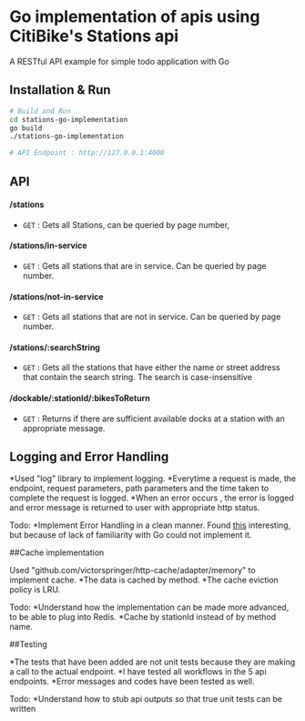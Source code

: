 # Go implementation of apis using CitiBike's Stations api
A RESTful API example for simple todo application with Go


## Installation & Run
```bash
# Build and Run
cd stations-go-implementation
go build
./stations-go-implementation

# API Endpoint : http://127.0.0.1:4000
```

## API

#### /stations
* `GET` : Gets all Stations, can be queried by page number,


#### /stations/in-service
* `GET` : Gets all stations that are in service. Can be queried by page number.

#### /stations/not-in-service
* `GET` : Gets all stations that are not in service. Can be queried by page number.

#### /stations/:searchString
* `GET` : Gets all the stations that have either the name or street address that contain the search string. The search is case-insensitive

#### /dockable/:stationId/:bikesToReturn
* `GET` : Returns if there are sufficient available docks at a station with an appropriate message.


## Logging and Error Handling

*Used "log" library to implement logging.
*Everytime a request is made, the endpoint, request parameters, path parameters and the time taken to complete the request is logged.
*When an error occurs , the error is logged and error message is returned to user with appropriate http status.

Todo:
*Implement Error Handling in a clean manner. Found [this](https://blog.golang.org/error-handling-and-go)  interesting, but because of lack of familiarity with Go could not implement it.

##Cache implementation

Used "github.com/victorspringer/http-cache/adapter/memory" to implement cache.
*The data is cached by method.
*The cache eviction policy is LRU.

Todo:
*Understand how the implementation can be made more advanced, to be able to plug into Redis.
*Cache by stationId instead of by method name.


##Testing

*The tests that have been added are not unit tests because they are making a call to the actual endpoint.
*I have tested all workflows in the 5 api endpoints.
*Error messages and codes have been tested as well.

Todo:
*Understand how to stub api outputs so that true unit tests can be written
